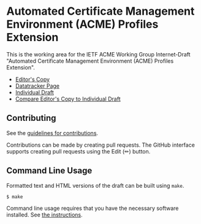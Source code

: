 # Automated Certificate Management Environment (ACME) Profiles Extension

This is the working area for the IETF ACME Working Group Internet-Draft "Automated Certificate Management Environment (ACME) Profiles Extension".

* [Editor's Copy](https://aarongable.github.io/draft-acme-profiles/#go.draft-ietf-acme-profiles.html)
* [Datatracker Page](https://datatracker.ietf.org/doc/draft-ietf-acme-profiles)
* [Individual Draft](https://datatracker.ietf.org/doc/html/draft-ietf-acme-profiles)
* [Compare Editor's Copy to Individual Draft](https://aarongable.github.io/draft-acme-profiles/#go.draft-ietf-acme-profiles.diff)


## Contributing

See the
[guidelines for contributions](https://github.com/aarongable/draft-acme-profiles/blob/main/CONTRIBUTING.md).

Contributions can be made by creating pull requests.
The GitHub interface supports creating pull requests using the Edit (✏) button.


## Command Line Usage

Formatted text and HTML versions of the draft can be built using `make`.

```sh
$ make
```

Command line usage requires that you have the necessary software installed.  See
[the instructions](https://github.com/martinthomson/i-d-template/blob/main/doc/SETUP.md).

